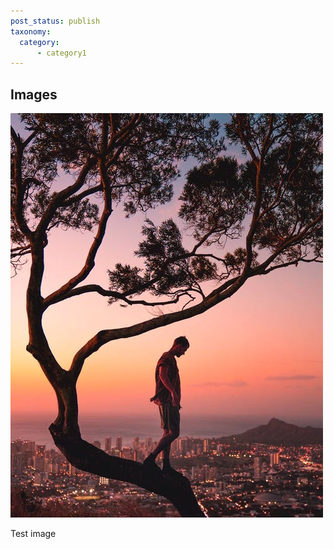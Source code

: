 ```yaml
---
post_status: publish
taxonomy:
  category:
      - category1
---
```


## Images
![alt text](/_images/pic1.jpeg "This is pic4")

Test image